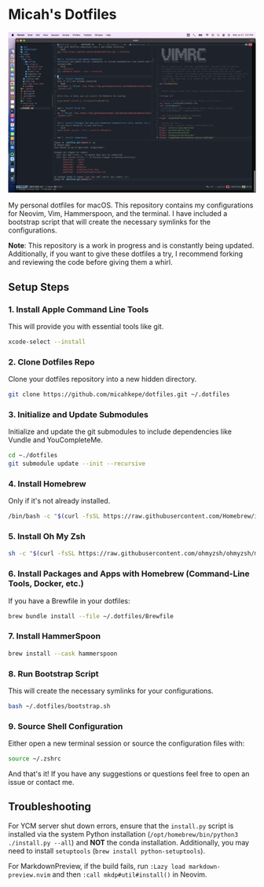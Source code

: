 # Micah's Dotfiles

![Preview of my NVChad setup for reference.](images/nvim.png)

My personal dotfiles for macOS. This repository contains my configurations for Neovim, Vim, Hammerspoon, and the terminal. I have included a bootstrap script that will create the necessary symlinks for the configurations.

**Note**: This repository is a work in progress and is constantly being updated. Additionally, if you want to give these dotfiles a try, I recommend forking and reviewing the code before giving them a whirl.

## Setup Steps

### 1. Install Apple Command Line Tools

This will provide you with essential tools like git.

```bash
xcode-select --install
```

### 2. Clone Dotfiles Repo

Clone your dotfiles repository into a new hidden directory.

```bash
git clone https://github.com/micahkepe/dotfiles.git ~/.dotfiles
```

### 3. Initialize and Update Submodules

Initialize and update the git submodules to include dependencies like Vundle and YouCompleteMe.

```bash
cd ~./dotfiles
git submodule update --init --recursive
```

### 4. Install Homebrew

Only if it's not already installed.

```bash
/bin/bash -c "$(curl -fsSL https://raw.githubusercontent.com/Homebrew/install/HEAD/install.sh)"
```

### 5. Install Oh My Zsh

```bash
sh -c "$(curl -fsSL https://raw.githubusercontent.com/ohmyzsh/ohmyzsh/master/tools/install.sh)"
```

### 6. Install Packages and Apps with Homebrew (Command-Line Tools, Docker, etc.)

If you have a Brewfile in your dotfiles:

```bash
brew bundle install --file ~/.dotfiles/Brewfile
```

### 7. Install HammerSpoon

```bash
brew install --cask hammerspoon
```

### 8. Run Bootstrap Script

This will create the necessary symlinks for your configurations.

```bash
bash ~/.dotfiles/bootstrap.sh
```

### 9. Source Shell Configuration

Either open a new terminal session or source the configuration files with:

```bash
source ~/.zshrc
```

And that's it! If you have any suggestions or questions feel free to open an issue or contact me.

## Troubleshooting

For YCM server shut down errors, ensure that the `install.py` script is installed via the system Python installation (`/opt/homebrew/bin/python3 ./install.py --all`) and **NOT** the conda installation. Additionally, you may need to install `setuptools` (`brew install python-setuptools`).

For MarkdownPreview, if the build fails, run `:Lazy load markdown-preview.nvim` and then `:call mkdp#util#install()` in Neovim.
